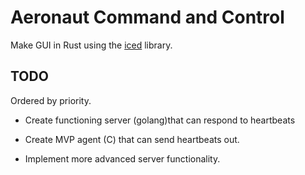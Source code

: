 # Aeronaut Command and Control

Make GUI in Rust using the [iced](https://github.com/hecrj/iced) library.

## TODO

Ordered by priority.

- Create functioning server (golang)that can respond to heartbeats

- Create MVP agent (C) that can send heartbeats out.

- Implement more advanced server functionality.
